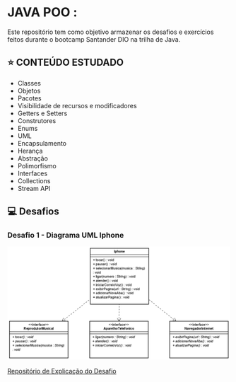 # JAVA POO :
Este repositório tem como objetivo armazenar os desafios e exercícios feitos durante o bootcamp Santander DIO na trilha de Java.

## ⭐ CONTEÚDO ESTUDADO
- Classes
- Objetos
- Pacotes
- Visibilidade de recursos e modificadores
- Getters e Setters
- Construtores
- Enums
- UML
- Encapsulamento
- Herança
- Abstração
- Polimorfismo
- Interfaces
- Collections
- Stream API


## 💻 Desafios

### Desafio 1 - Diagrama UML Iphone
<div><img src="iphone/Diagrama.png" width=auto>


[Repositório de Explicação do Desafio](https://github.com/digitalinnovationone/trilha-java-basico/tree/main/desafios/poo)

